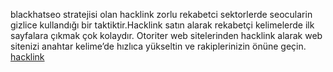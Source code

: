 blackhatseo stratejisi olan hacklink zorlu rekabetci sektorlerde seocularin gizlice kullandığı bir taktiktir.Hacklink satın alarak rekabetçi kelimelerde ilk sayfalara çıkmak çok kolaydır.
Otoriter web sitelerinden hacklink alarak web sitenizi anahtar kelime’de hızlıca yükseltin ve rakiplerinizin önüne geçin.
<a href="https://hacklinkweb.com/">hacklink </a>
